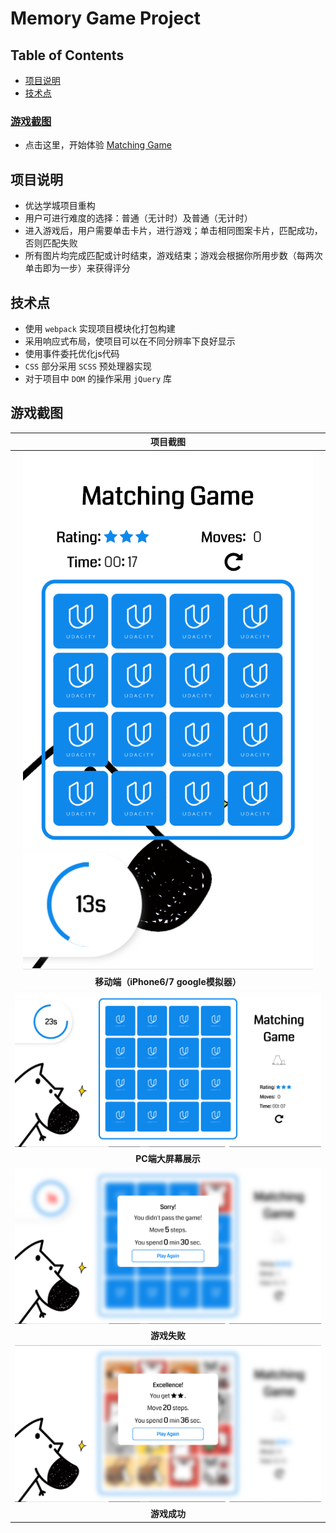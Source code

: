 # Memory Game Project

## Table of Contents

* <a href='#Instructions'>项目说明</a>
* <a href='#tech-point'>技术点</a>
### [游戏截图](#游戏截图)
* 点击这里，开始体验 [Matching Game](https://htmlpreview.github.io/?https://github.com/Moonliujk/Matching-Game/blob/master/index.html)

## <a id="Instructions">项目说明</a>

 - 优达学城项目重构
 - 用户可进行难度的选择：普通（无计时）及普通（无计时）
 - 进入游戏后，用户需要单击卡片，进行游戏；单击相同图案卡片，匹配成功，否则匹配失败
 - 所有图片均完成匹配或计时结束，游戏结束；游戏会根据你所用步数（每两次单击即为一步）来获得评分
 
## <a id="tech-point">技术点</a>

 - 使用 `webpack` 实现项目模块化打包构建
 - 采用响应式布局，使项目可以在不同分辨率下良好显示
 - 使用事件委托优化js代码
 - `CSS` 部分采用 `SCSS` 预处理器实现
 - 对于项目中 `DOM` 的操作采用 `jQuery` 库


## 游戏截图
  | 项目截图 |
  | :---: |
  | ![移动端模拟](https://github.com/Moonliujk/imageBaseForArticle/raw/master/matching_game/phone.png) |
  | **移动端（iPhone6/7 google模拟器）** |
  | ![PC端大屏幕展示](https://github.com/Moonliujk/imageBaseForArticle/raw/master/matching_game/pc.png) |
  | **PC端大屏幕展示** |
  | ![游戏失败展示](https://github.com/Moonliujk/imageBaseForArticle/raw/master/matching_game/fail.png) |
  | **游戏失败** |
  | ![游戏成功展示](https://github.com/Moonliujk/imageBaseForArticle/raw/master/matching_game/success.png) |
  | **游戏成功** |


